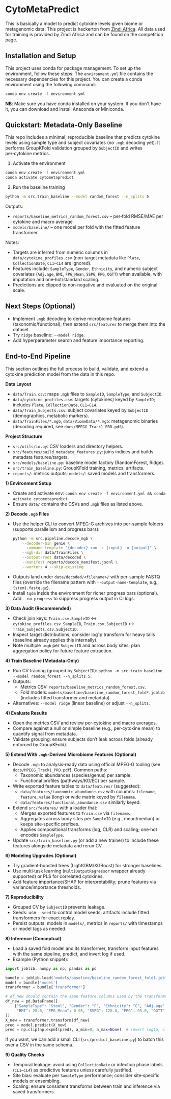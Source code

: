 # CytoMetaPredict
This is basically a model to predict cytokine levels given biome or metagenomic data. This project is hackerton from [Zindi Africa](https://zindi.africa/).
All data used for training is provided by Zindi Africa and can be found on the competition page. 


## Installation and Setup
This project uses conda for package management. To set up the environment, follow these steps:
The `environment.yml` file contains the necessary dependencies for this project. You can create a conda environment using the following command:

```bash
conda env create -f environment.yml
```

**NB**: Make sure you have conda installed on your system. If you don't have it, you can download and install Anaconda or Miniconda.

## Quickstart: Metadata‑Only Baseline

This repo includes a minimal, reproducible baseline that predicts cytokine levels using sample type and subject covariates (no `.mgb` decoding yet). It performs GroupKFold validation grouped by `SubjectID` and writes per‑cytokine metrics.

1) Activate the environment

```bash
conda env create -f environment.yml
conda activate cytometapredict
```

2) Run the baseline training

```bash
python -m src.train_baseline --model random_forest --n_splits 5
```

Outputs:
- `reports/baseline_metrics_random_forest.csv` – per‑fold RMSE/MAE per cytokine and macro average
- `models/baseline/` – one model per fold with the fitted feature transformer

Notes:
- Targets are inferred from numeric columns in `data/cytokine_profiles.csv` (non‑target metadata like `Plate`, `CollectionDate`, `CL1–CL4` are ignored).
- Features include: `SampleType`, `Gender`, `Ethnicity`, and numeric subject covariates (`Adj.age`, `BMI`, `FPG_Mean`, `SSPG`, `FPG`, `OGTT`) when available, with imputation and one‑hot/standard scaling.
- Predictions are clipped to non‑negative and evaluated on the original scale.

## Next Steps (Optional)

- Implement `.mgb` decoding to derive microbiome features (taxonomic/functional), then extend `src/features` to merge them into the dataset.
- Try `ridge` baseline: `--model ridge`.
- Add hyperparameter search and feature importance reporting.

## End‑to‑End Pipeline

This section outlines the full process to build, validate, and extend a cytokine prediction model from the data in this repo.

**Data Layout**
- `data/Train.csv`: maps `.mgb` files to `SampleID`, `SampleType`, and `SubjectID`.
- `data/cytokine_profiles.csv`: targets (cytokines) keyed by `SampleID`; includes `Plate`, `CollectionDate`, `CL1–CL4`.
- `data/Train_Subjects.csv`: subject covariates keyed by `SubjectID` (demographics, metabolic markers).
- `data/TrainFiles/*.mgb`, `data/ViomeData/*.mgb`: metagenomic binaries (decoding required, see `docs/MPEGG_Track1_PRD.pdf`).

**Project Structure**
- `src/utils/io.py`: CSV loaders and directory helpers.
- `src/features/build_metadata_features.py`: joins indices and builds metadata features/targets.
- `src/models/baseline.py`: baseline model factory (RandomForest, Ridge).
- `src/train_baseline.py`: GroupKFold training, metrics, artifacts.
- `reports/`: metrics outputs; `models/`: saved models and transformers.

**1) Environment Setup**
- Create and activate env: `conda env create -f environment.yml && conda activate cytometapredict`.
- Ensure `data/` contains the CSVs and `.mgb` files as listed above.

**2) Decode `.mgb` Files**
- Use the helper CLI to convert MPEG-G archives into per-sample folders (supports parallelism and progress bars):
  ```bash
  python -m src.pipeline.decode_mgb \
      --decoder-bin genie \
      --command-template "{decoder} run -i {input} -o {output}" \
      --mgb-dir data/TrainFiles \
      --output-root data/decoded \
      --manifest reports/decode_manifest.jsonl \
      --workers 4 --skip-existing
  ```
- Outputs land under `data/decoded/<filename>/` with per-sample FASTQ files (override the filename pattern with `--output-name-template`, e.g., `{stem}.fastq.gz`).
- Install `tqdm` inside the environment for richer progress bars (optional). Add `--no-progress` to suppress progress output in CI logs.

**3) Data Audit (Recommended)**
- Check join keys: `Train.csv.SampleID` ↔ `cytokine_profiles.csv.SampleID`, `Train.csv.SubjectID` ↔ `Train_Subjects.csv.SubjectID`.
- Inspect target distributions; consider log1p transform for heavy tails (baseline already applies this internally).
- Note multiple `.mgb` per `SubjectID` and across body sites; plan aggregation policy for future feature extraction.

**4) Train Baseline (Metadata-Only)**
- Run CV training (grouped by `SubjectID`): `python -m src.train_baseline --model random_forest --n_splits 5`.
- Outputs:
  - Metrics CSV: `reports/baseline_metrics_random_forest.csv`.
  - Fold models: `models/baseline/baseline_random_forest_fold*.joblib` (includes fitted transformer and metadata).
- Alternatives: `--model ridge` (linear baseline) or adjust `--n_splits`.

**4) Evaluate Results**
- Open the metrics CSV and review per‑cytokine and macro averages.
- Compare against a null or simple baseline (e.g., per‑cytokine mean) to quantify signal from metadata.
- Validate grouping: ensure subjects don’t leak across folds (already enforced by GroupKFold).

**5) Extend With `.mgb`‑Derived Microbiome Features (Optional)**
- Decode `.mgb` to analysis‑ready data using official MPEG‑G tooling (see `docs/MPEGG_Track1_PRD.pdf`). Common paths:
  - Taxonomic abundances (species/genus) per sample.
  - Functional profiles (pathways/KO/EC) per sample.
- Write exported feature tables to `data/features/` (suggested):
  - `data/features/taxonomic_abundance.csv` with columns: `filename`, `feature`, `value` (long) or wide matrix keyed by `filename`.
  - `data/features/functional_abundance.csv` similarly keyed.
- Extend `src/features/` with a loader that:
  - Merges exported features to `Train.csv` via `filename`.
  - Aggregates across body sites per `SampleID` (e.g., mean/median) or keeps site‑specific prefixes.
  - Applies compositional transforms (log, CLR) and scaling; one‑hot encodes `SampleType`.
- Update `src/train_baseline.py` (or add a new trainer) to include these features alongside metadata and rerun CV.

**6) Modeling Upgrades (Optional)**
- Try gradient‑boosted trees (LightGBM/XGBoost) for stronger baselines.
- Use multi‑task learning (`MultiOutputRegressor` wrapper already supported) or PLS for correlated cytokines.
- Add feature importance/SHAP for interpretability; prune features via variance/importance thresholds.

**7) Reproducibility**
- Grouped CV by `SubjectID` prevents leakage.
- Seeds: use `--seed` to control model seeds; artifacts include fitted transformers for exact replay.
- Persist outputs: models in `models/`, metrics in `reports/` with timestamps or model tags as needed.

**8) Inference (Conceptual)**
- Load a saved fold model and its transformer, transform input features with the same pipeline, predict, and invert log if used.
- Example (Python snippet):

```python
import joblib, numpy as np, pandas as pd

bundle = joblib.load('models/baseline/baseline_random_forest_fold1.joblib')
model = bundle['model']
transformer = bundle['transformer']

# df_new should contain the same feature columns used by the transformer
df_new = pd.DataFrame([
    {"SampleType": "Stool", "Gender": "F", "Ethnicity": "C", "Adj.age": 55.0,
     "BMI": 28.0, "FPG_Mean": 0.95, "SSPG": 120.0, "FPG": 95.0, "OGTT": 1.1}
])
X_new = transformer.transform(df_new)
pred = model.predict(X_new)
pred = np.clip(np.expm1(pred), a_min=0, a_max=None)  # invert log1p, clip negatives
```

If you want, we can add a small CLI (`src/predict_baseline.py`) to batch this over a CSV in the same schema.

**9) Quality Checks**
- Temporal leakage: avoid using `CollectionDate` or infection phase labels (`CL1–CL4`) as predictive features unless carefully justified.
- Site bias: evaluate per `SampleType` performance; consider site‑specific models or ensembling.
- Scaling: ensure consistent transforms between train and inference via saved transformers.
